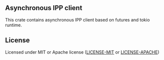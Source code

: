 ## Asynchronous IPP client

This crate contains asynchronous IPP client based on futures and tokio runtime.

## License

Licensed under MIT or Apache license ([LICENSE-MIT](https://opensource.org/licenses/MIT) or [LICENSE-APACHE](https://opensource.org/licenses/Apache-2.0))
